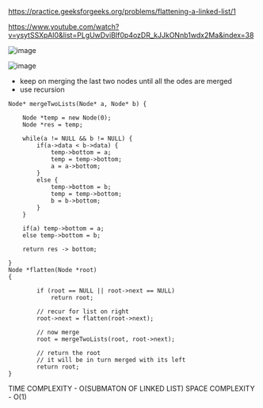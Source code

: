 https://practice.geeksforgeeks.org/problems/flattening-a-linked-list/1

https://www.youtube.com/watch?v=ysytSSXpAI0&list=PLgUwDviBIf0p4ozDR_kJJkONnb1wdx2Ma&index=38

![image](https://user-images.githubusercontent.com/53824950/142050337-5d81e25a-49a0-4ac0-916c-b6605bf9e556.png)


![image](https://user-images.githubusercontent.com/53824950/142133252-8dedcf91-101e-41be-9469-d35d1f612e5e.png)

- keep on merging the last two nodes until all the odes are merged
- use recursion

```
Node* mergeTwoLists(Node* a, Node* b) {
    
    Node *temp = new Node(0);
    Node *res = temp; 
    
    while(a != NULL && b != NULL) {
        if(a->data < b->data) {
            temp->bottom = a; 
            temp = temp->bottom; 
            a = a->bottom; 
        }
        else {
            temp->bottom = b;
            temp = temp->bottom; 
            b = b->bottom; 
        }
    }
    
    if(a) temp->bottom = a; 
    else temp->bottom = b; 
    
    return res -> bottom; 
    
}
Node *flatten(Node *root)
{
   
        if (root == NULL || root->next == NULL) 
            return root; 
  
        // recur for list on right 
        root->next = flatten(root->next); 
  
        // now merge 
        root = mergeTwoLists(root, root->next); 
  
        // return the root 
        // it will be in turn merged with its left 
        return root; 
}
```

TIME COMPLEXITY - O(SUBMATON OF LINKED LIST)
SPACE COMPLEXITY - O(1)
